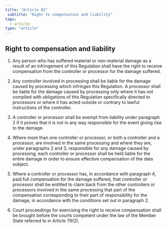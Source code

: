 ```yaml
---
title: "Article 82"
 subtitle: "Right to compensation and liability"
tags:
  - article
type: "article"
---
```

## Right to compensation and liability

1. Any person who has suffered material or non-material damage as a result of an infringement of this Regulation shall have the right to receive compensation from the controller or processor for the damage suffered.

2. Any controller involved in processing shall be liable for the damage caused by processing which infringes this Regulation. A processor shall be liable for the damage caused by processing only where it has not complied with obligations of this Regulation specifically directed to processors or where it has acted outside or contrary to lawful instructions of the controller.

3. A controller or processor shall be exempt from liability under paragraph 2 if it proves that it is not in any way responsible for the event giving rise to the damage.

4. Where more than one controller or processor, or both a controller and a processor, are involved in the same processing and where they are, under paragraphs 2 and 3, responsible for any damage caused by processing, each controller or processor shall be held liable for the entire damage in order to ensure effective compensation of the data subject.

5. Where a controller or processor has, in accordance with paragraph 4, paid full compensation for the damage suffered, that controller or processor shall be entitled to claim back from the other controllers or processors involved in the same processing that part of the compensation corresponding to their part of responsibility for the damage, in accordance with the conditions set out in paragraph 2.

6. Court proceedings for exercising the right to receive compensation shall be brought before the courts competent under the law of the Member State referred to in Article 79(2).
